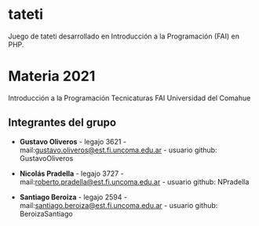 # tateti
Juego de tateti desarrollado en Introducción a la Programación (FAI) en PHP.

# Materia 2021

 Introducción a la Programación
 Tecnicaturas
 FAI
 Universidad del Comahue

 ## Integrantes del grupo

 - **Gustavo Oliveros** - legajo 3621 - mail:gustavo.oliveros@est.fi.uncoma.edu.ar - usuario github: GustavoOliveros

 - **Nicolás Pradella** - legajo 3727 - mail:roberto.pradella@est.fi.uncoma.edu.ar - usuario github: NPradella

 - **Santiago Beroiza** - legajo 2594 - mail:santiago.beroiza@est.fi.uncoma.edu.ar - usuario github: BeroizaSantiago

